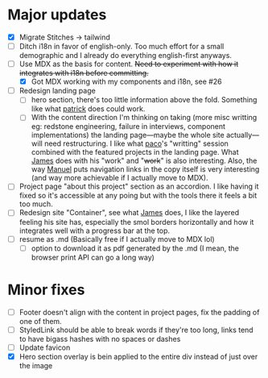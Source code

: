 # Major updates
- [x] Migrate Stitches -> tailwind
- [ ] Ditch i18n in favor of english-only. Too much effort for a small demographic and I already do everything english-first anyways.
- [ ] Use MDX as the basis for content. ~~Need to experiment with how it integrates with i18n before committing.~~
    - [x] Got MDX working with my components and i18n, see #26
- [ ] Redesign landing page
    - [ ] hero section, there's too little information above the fold. Something like what [patrick](https://www.patrickaltair.com/) does could work.
    - [ ] With the content direction I'm thinking on taking (more misc writting eg: redstone engineering, failure in interviews, component implementations) the landing page—maybe the whole site actually—will need restructuring. I like what [paco](https://paco.me/)'s "writting" session combined with the featured projects in the landing page. What [James](https://jm.sv/) does with his "work" and "~~work~~" is also interesting. Also, the way [Manuel](https://manuelmoreale.com/) puts navigation links in the copy itself is very interesting (and way more achievable if I actually move to MDX).
- [ ] Project page "about this project" section as an accordion. I like having it fixed so it's accessible at any poing but with the tools there it feels a bit too much.
- [ ] Redesign site "Container", see what [James](https://jm.sv/) does, I like the layered feeling his site has, especially the smol borders horizontally and how it integrates well with a progress bar at the top.
- [ ] resume as .md (Basically free if I actually move to MDX lol)
    - [ ] option to download it as pdf generated by the .md (I mean, the browser print API can go a long way)

# Minor fixes
- [ ] Footer doesn't align with the content in project pages, fix the padding of one of them.
- [ ] StyledLink should be able to break words if they're too long, links tend to have bigass hashes with no spaces or dashes 
- [ ] Update favicon
- [x] Hero section overlay is bein applied to the entire div instead of just over the image
